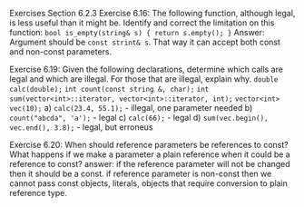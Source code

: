 Exercises Section 6.2.3
Exercise 6.16: The following function, although legal, is less useful than it
might be. Identify and correct the limitation on this function:
```bool is_empty(string& s) { return s.empty(); }```
Answer: Argument should be `const strint& s`. That way it can accept both const and non-const parameters.

Exercise 6.19: Given the following declarations, determine which calls are
legal and which are illegal. For those that are illegal, explain why.
`double calc(double);`
`int count(const string &, char);`
`int sum(vector<int>::iterator, vector<int>::iterator, int);`
`vector<int> vec(10);`
a) `calc(23.4, 55.1);` - illegal, one parameter needed
b) `count("abcda", 'a');` - legal
c) `calc(66);` - legal
d) `sum(vec.begin(), vec.end(), 3.8);` - legal, but erroneus

Exercise 6.20: When should reference parameters be references to const?
What happens if we make a parameter a plain reference when it could be a
reference to const?
answer: if the reference parameter will not be changed then it should be a const.
if reference parameter is non-const then we cannot pass const objects, literals, objects that require conversion to plain reference type.

